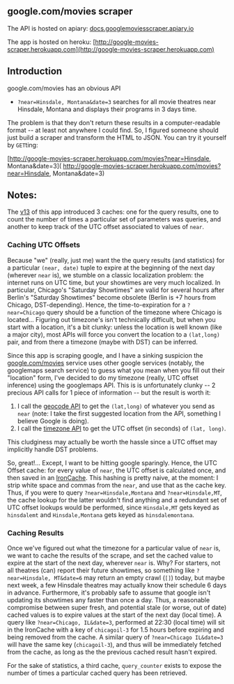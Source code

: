 ## google.com/movies scraper

The API is hosted on apiary:
[docs.googlemoviesscraper.apiary.io](http://docs.googlemoviesscraper.apiary.io)

The app is hosted on heroku:
[http://google-movies-scraper.herokuapp.com](http://google-movies-scraper.herokuapp.com)

## Introduction

google.com/movies has an obvious API

* `?near=Hinsdale, Montana&date=3` searches for all movie theatres near Hinsdale, Montana and displays their
programs in 3 days time.

The problem is that they don't return these results in a computer-readable format -- at least not
anywhere I could find. So, I figured someone should just build a scraper and transform the HTML to
JSON. You can try it yourself by `GET`ting:

[http://google-movies-scraper.herokuapp.com/movies?near=Hinsdale, Montana&date=3](
http://google-movies-scraper.herokuapp.com/movies?near=Hinsdale, Montana&date=3)

## Notes:
The [v13](https://github.com/stevenpollack/gms/commit/cc867032a019f0b8174f4c05d8b50bac8472a64e)
of this app introduced 3 caches: one for the query results, one to count the number of times a
particular set of parameters was queries, and another to keep track of the UTC offset associated
to values of `near`. 

### Caching UTC Offsets
Because "we" (really, just me) want the the query results (and statistics) for a particular
 `(near, date)` tuple to expire at the beginning of the next day (wherever `near` is), we stumble
 on a classic localization problem: the internet runs on UTC time, but your showtimes are very
 much localized. In particular, Chicago's "Saturday Showtimes" are valid for several hours after
 Berlin's "Saturday Showtimes" become obsolete (Berlin is +7 hours from Chicago, DST-depending).
 Hence, the time-to-expiration for a `?near=Chicago` query should be a function of the timezone
 where Chicago is located... Figuring out timezone's isn't technically difficult, but when you
 start with a location, it's a bit clunky: unless the location is well known (like a major
 city), most APIs will force you convert the location to a `(lat,long)` pair, and from there
 a timezone (maybe with DST) can be inferred.
 
 Since this app is scraping google, and I have a sinking suspicion the
 [google.com/movies](http://google.com/movies) service uses other google services (notably, the
 googlemaps search service) to guess what you mean when you fill out their "location" form, I've
 decided to do my timezone (really, UTC offset inference) using the googlemaps API. This is
 is unfortunately clunky -- 2 precious API calls for 1 piece of information -- but the result
 is worth it:
 
 1. I call the [geocode API](https://developers.google.com/maps/documentation/geocoding/intro#Geocoding)
  to get the `(lat,long)` of whatever you send as `near`
  (note: I take the first suggested location from the API, something I believe Google is doing).
 2. I call the [timezone API](https://developers.google.com/maps/documentation/timezone/intro)
  to get the UTC offset (in seconds) of `(lat, long)`.
  
 This cludginess may actually be worth the hassle since a UTC offset may implicitly handle DST
 problems. 
 
 So, great!... Except, I want to be hitting google sparingly. Hence, the UTC Offset cache: for
 every value of `near`, the UTC offset is calculated once, and then saved in an
 [IronCache](http://dev.iron.io/cache/). This hashing is pretty naive, at the moment: I strip
 white space and commas from the `near`, and use that as the cache key. Thus, if you were to query
 `?near=Hinsdale,Montana` and `?near=Hinsdale,MT`, the cache lookup for the
 latter wouldn't find anything and a redundant set of UTC offset lookups would be performed,
 since `Hinsdale,MT` gets keyed as `hinsdalemt` and `Hinsdale,Montana` gets keyed as
 `hinsdalemontana`.
 
 ### Caching Results
 
Once we've figured out what the timezone for a particular value of `near` is, we want to
cache the results of the scrape, and set the cached value to expire at the start of the next
day, wherever `near` is. Why? For starters, not all theatres (can) report their future showtimes,
so something like `?near=Hinsdale, MT&date=6` may return an empty crawl (`[]`) today, but maybe
next week, a few Hinsdale theatres may actually know their schedule 6 days in advance. Furthermore,
it's probably safe to assume that google isn't updating its showtimes any faster than once a day.
Thus, a reasonable compromise between super fresh, and potential stale (or worse, out of date)
cached values is to expire values at the start of the next day (local time). A query like
`?near=Chicago, IL&date=3`, performed at 22:30 (local time) will sit in the IronCache with
a key of `chicagoil-3` for 1.5 hours before expiring and being removed from the cache. A similar
query of `?near=Chicago IL&date=3` will have the same key (`chicagoil-3`), and thus will be
immediately fetched from the cache, as long as the the previous cached result hasn't expired.

For the sake of statistics, a third cache, `query_counter` exists to expose the number of times a
particular cached query has been retrieved.